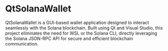 # QtSolanaWallet
QtSolanaWallet is a GUI-based wallet application designed to interact seamlessly with the Solana blockchain. Built using Qt and Visual Studio, this project eliminates the need for WSL or the Solana CLI, directly leveraging the Solana JSON-RPC API for secure and efficient blockchain communication.
